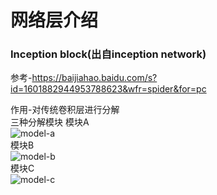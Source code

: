 # 网络层介绍
### Inception block(出自inception network)<br>
参考-https://baijiahao.baidu.com/s?id=1601882944953788623&wfr=spider&for=pc

作用-对传统卷积层进行分解<br/>
三种分解模块
模块A<br/>
![model-a](./material_image/inception-network/model-a.jpg)<br/>
模块B<br/>
![model-b](./material_image/inception-network/model-b.jpg)<br/>
模块C<br/>
![model-c](./material_image/inception-network/model-c.jpg)<br/>

###  